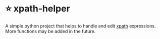 # :star: xpath-helper
A simple python project that helps to handle and edit [xpath](https://developer.mozilla.org/en-US/docs/Web/XPath "xpath") expressions. More functions may be added in the future.
